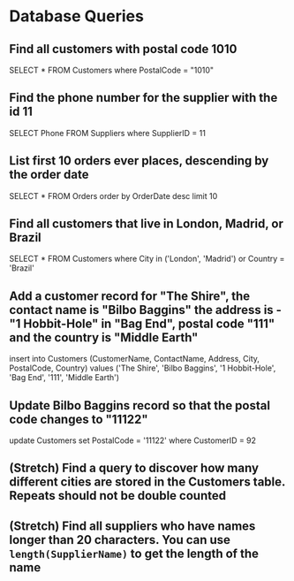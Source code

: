 # Database Queries

## Find all customers with postal code 1010

SELECT * FROM Customers
where PostalCode = "1010"

## Find the phone number for the supplier with the id 11

SELECT Phone FROM Suppliers 
where SupplierID = 11

## List first 10 orders ever places, descending by the order date

SELECT * FROM Orders order by OrderDate 
desc limit 10

## Find all customers that live in London, Madrid, or Brazil

SELECT * FROM Customers 
where City in ('London', 'Madrid') or Country = 'Brazil'

## Add a customer record for "The Shire", the contact name is "Bilbo Baggins" the address is -"1 Hobbit-Hole" in "Bag End", postal code "111" and the country is "Middle Earth"

insert into Customers (CustomerName, ContactName, Address, City, PostalCode, Country) values ('The Shire', 'Bilbo Baggins', '1 Hobbit-Hole', 'Bag End', '111', 'Middle Earth')

## Update Bilbo Baggins record so that the postal code changes to "11122"

update Customers set PostalCode = '11122' where CustomerID = 92

## (Stretch) Find a query to discover how many different cities are stored in the Customers table. Repeats should not be double counted

## (Stretch) Find all suppliers who have names longer than 20 characters. You can use `length(SupplierName)` to get the length of the name
